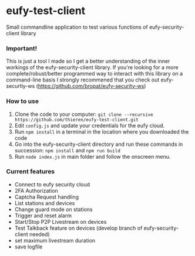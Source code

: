 # eufy-test-client
Small commandline application to test various functions of eufy-security-client library

### Important!

This is just a tool I made so I get a better understanding of the inner workings of the eufy-security-client library.
If you're looking for a more complete/robust/better programmed way to interact with this library on a command-line basis I strongly recommened that you check out eufy-securtiy-ws (https://github.com/bropat/eufy-security-ws)

### How to use

1. Clone the code to your computer: `git clone --recursive https://github.com/thieren/eufy-test-client.git`
2. Edit `config.js` and update your credentials for the eufy cloud.
3. Run `npm install` in a terminal in the location where you downloaded the code
4. Go into the eufy-security-client directory and run these commands in succession: `npm install` and `npm run build`
5. Run `node index.js` in main folder and follow the onscreen menu.

### Current features
- Connect to eufy security cloud
- 2FA Authorization
- Captcha Request handling
- List stations and devices
- Change guard mode on stations
- Trigger and reset alarm
- Start/Stop P2P Livestream on devices
- Test Talkback feature on devices (develop branch of eufy-security-client needed)
- set maximum livestream duration
- save logfile


